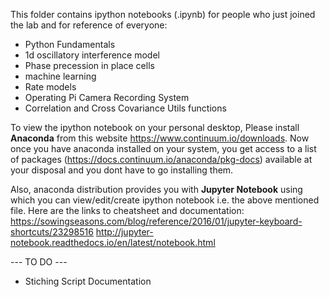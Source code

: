 This folder contains ipython notebooks (.ipynb) for people who just joined the lab and for reference of everyone:
  * Python Fundamentals
  * 1d oscillatory interference model
  * Phase precession in place cells
  * machine learning 
  * Rate models
  * Operating Pi Camera Recording System 
  * Correlation and Cross Covariance Utils functions
 
To view the ipython notebook on your personal desktop, Please install **Anaconda**  from this website https://www.continuum.io/downloads.
Now once you have anaconda installed on your system, you get access to a list of packages (https://docs.continuum.io/anaconda/pkg-docs) available
at your disposal and you dont have to go installing them.

Also, anaconda distribution provides you with **Jupyter Notebook** using which you can view/edit/create ipython notebook i.e. the above
mentioned file. Here are the links to cheatsheet and documentation:
https://sowingseasons.com/blog/reference/2016/01/jupyter-keyboard-shortcuts/23298516
http://jupyter-notebook.readthedocs.io/en/latest/notebook.html

--- TO DO ---
* Stiching Script Documentation
